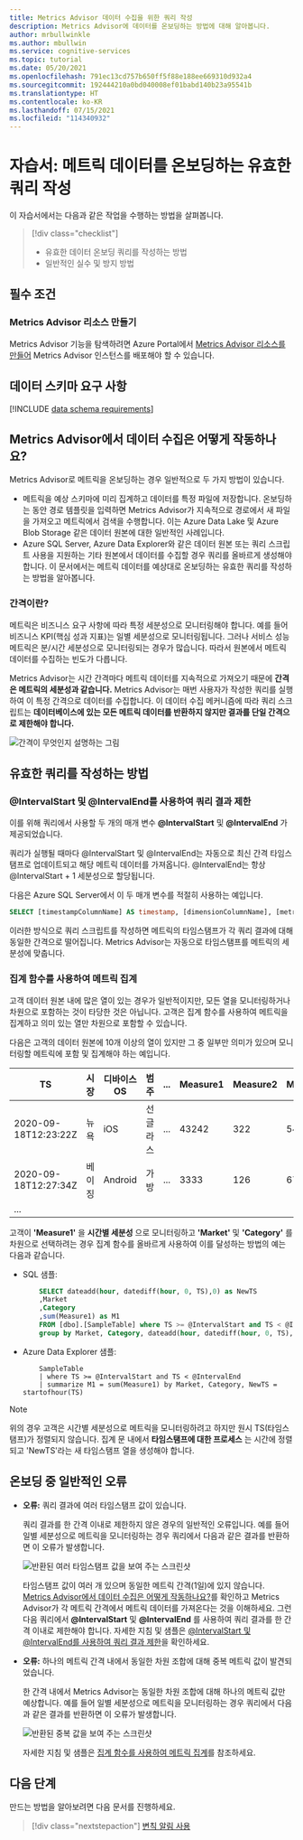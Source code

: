 ```yaml
---
title: Metrics Advisor 데이터 수집을 위한 쿼리 작성
description: Metrics Advisor에 데이터를 온보딩하는 방법에 대해 알아봅니다.
author: mrbullwinkle
ms.author: mbullwin
ms.service: cognitive-services
ms.topic: tutorial
ms.date: 05/20/2021
ms.openlocfilehash: 791ec13cd757b650ff5f88e188ee669310d932a4
ms.sourcegitcommit: 192444210a0bd040008ef01babd140b23a95541b
ms.translationtype: HT
ms.contentlocale: ko-KR
ms.lasthandoff: 07/15/2021
ms.locfileid: "114340932"
---
```

<!--
Remove all the comments in this template before you sign-off or merge to the 
main branch.
-->

<!--
This template provides the basic structure of a tutorial article.
See the [tutorial guidance](contribute-how-to-mvc-tutorial.md) in the contributor guide.

To provide feedback on this template contact 
[the templates workgroup](mailto:templateswg@microsoft.com).
-->

<!-- 1. H1 
Required. Start with "Tutorial: ". Make the first word following "Tutorial: " a 
verb.
-->

# <a name="tutorial-write-a-valid-query-to-onboard-metrics-data"></a>자습서: 메트릭 데이터를 온보딩하는 유효한 쿼리 작성

<!-- 2. Introductory paragraph 
Required. Lead with a light intro that describes, in customer-friendly language, 
what the customer will learn, or do, or accomplish. Answer the fundamental “why 
would I want to do this?” question. Keep it short.
-->


<!-- 3. Tutorial outline 
Required. Use the format provided in the list below.
-->

이 자습서에서는 다음과 같은 작업을 수행하는 방법을 살펴봅니다.

> [!div class="checklist"]
> * 유효한 데이터 온보딩 쿼리를 작성하는 방법
> * 일반적인 실수 및 방지 방법

<!-- 4. Prerequisites 
Required. First prerequisite is a link to a free trial account if one exists. If there 
are no prerequisites, state that no prerequisites are needed for this tutorial.
-->

## <a name="prerequisites"></a>필수 조건

### <a name="create-a-metrics-advisor-resource"></a>Metrics Advisor 리소스 만들기

Metrics Advisor 기능을 탐색하려면 Azure Portal에서 <a href="https://go.microsoft.com/fwlink/?linkid=2142156"  title="Create a Metrics Advisor resource"  target="_blank">Metrics Advisor 리소스를 만들어</a> Metrics Advisor 인스턴스를 배포해야 할 수 있습니다.

<!-- 5. H2s
Required. Give each H2 a heading that sets expectations for the content that follows. 
Follow the H2 headings with a sentence about how the section contributes to the whole.
-->

## <a name="data-schema-requirements"></a>데이터 스키마 요구 사항
<!-- Introduction paragraph -->

[!INCLUDE [data schema requirements](../includes/data-schema-requirements.md)]


## <a name="span-idingestion-workhow-does-data-ingestion-work-in-metrics-advisorspan"></a><span id="ingestion-work">Metrics Advisor에서 데이터 수집은 어떻게 작동하나요?</span>

Metrics Advisor로 메트릭을 온보딩하는 경우 일반적으로 두 가지 방법이 있습니다.
<!-- Introduction paragraph -->
- 메트릭을 예상 스키마에 미리 집계하고 데이터를 특정 파일에 저장합니다. 온보딩하는 동안 경로 템플릿을 입력하면 Metrics Advisor가 지속적으로 경로에서 새 파일을 가져오고 메트릭에서 검색을 수행합니다. 이는 Azure Data Lake 및 Azure Blob Storage 같은 데이터 원본에 대한 일반적인 사례입니다.
- Azure SQL Server, Azure Data Explorer와 같은 데이터 원본 또는 쿼리 스크립트 사용을 지원하는 기타 원본에서 데이터를 수집할 경우 쿼리를 올바르게 생성해야 합니다. 이 문서에서는 메트릭 데이터를 예상대로 온보딩하는 유효한 쿼리를 작성하는 방법을 알아봅니다. 


### <a name="what-is-an-interval"></a>간격이란?

메트릭은 비즈니스 요구 사항에 따라 특정 세분성으로 모니터링해야 합니다. 예를 들어 비즈니스 KPI(핵심 성과 지표)는 일별 세분성으로 모니터링됩니다. 그러나 서비스 성능 메트릭은 분/시간 세분성으로 모니터링되는 경우가 많습니다. 따라서 원본에서 메트릭 데이터를 수집하는 빈도가 다릅니다. 

Metrics Advisor는 시간 간격마다 메트릭 데이터를 지속적으로 가져오기 때문에 **간격은 메트릭의 세분성과 같습니다.** Metrics Advisor는 매번 사용자가 작성한 쿼리를 실행하여 이 특정 간격으로 데이터를 수집합니다. 이 데이터 수집 메커니즘에 따라 쿼리 스크립트는 **데이터베이스에 있는 모든 메트릭 데이터를 반환하지 않지만 결과를 단일 간격으로 제한해야 합니다.**

![간격이 무엇인지 설명하는 그림](../media/tutorial/what-is-interval.png)

## <a name="how-to-write-a-valid-query"></a>유효한 쿼리를 작성하는 방법
<!-- Introduction paragraph -->
### <a name="span-iduse-parameters-use-intervalstart-and-intervalend-to-limit-query-resultsspan"></a><span id="use-parameters"> @IntervalStart 및 @IntervalEnd를 사용하여 쿼리 결과 제한</span>

 이를 위해 쿼리에서 사용할 두 개의 매개 변수 **@IntervalStart** 및 **@IntervalEnd** 가 제공되었습니다. 

쿼리가 실행될 때마다 @IntervalStart 및 @IntervalEnd는 자동으로 최신 간격 타임스탬프로 업데이트되고 해당 메트릭 데이터를 가져옵니다. @IntervalEnd는 항상 @IntervalStart + 1 세분성으로 할당됩니다. 

다음은 Azure SQL Server에서 이 두 매개 변수를 적절히 사용하는 예입니다. 

```SQL
SELECT [timestampColumnName] AS timestamp, [dimensionColumnName], [metricColumnName] FROM [sampleTable] WHERE [timestampColumnName] >= @IntervalStart and [timestampColumnName] < @IntervalEnd;
```

이러한 방식으로 쿼리 스크립트를 작성하면 메트릭의 타임스탬프가 각 쿼리 결과에 대해 동일한 간격으로 떨어집니다. Metrics Advisor는 자동으로 타임스탬프를 메트릭의 세분성에 맞춥니다. 

### <a name="span-iduse-aggregation-use-aggregation-functions-to-aggregate-metricsspan"></a><span id="use-aggregation"> 집계 함수를 사용하여 메트릭 집계</span>

고객 데이터 원본 내에 많은 열이 있는 경우가 일반적이지만, 모든 열을 모니터링하거나 차원으로 포함하는 것이 타당한 것은 아닙니다. 고객은 집계 함수를 사용하여 메트릭을 집계하고 의미 있는 열만 차원으로 포함할 수 있습니다.

다음은 고객의 데이터 원본에 10개 이상의 열이 있지만 그 중 일부만 의미가 있으며 모니터링할 메트릭에 포함 및 집계해야 하는 예입니다. 

| TS | 시장 | 디바이스 OS | 범주 | ... | Measure1 | Measure2 | Measure3 |
| ----------|--------|-----------|----------|-----|----------|----------|----------|
| 2020-09-18T12:23:22Z | 뉴욕 | iOS | 선글라스 | ...| 43242 | 322 | 54546|
| 2020-09-18T12:27:34Z | 베이징 | Android | 가방 | ...| 3333 | 126 | 67677 |
| ...

고객이 **'Measure1'** 을 **시간별 세분성** 으로 모니터링하고 **'Market'** 및 **'Category'** 를 차원으로 선택하려는 경우 집계 함수를 올바르게 사용하여 이를 달성하는 방법의 예는 다음과 같습니다. 

- SQL 샘플:  

    ```sql
        SELECT dateadd(hour, datediff(hour, 0, TS),0) as NewTS
        ,Market
        ,Category
        ,sum(Measure1) as M1
        FROM [dbo].[SampleTable] where TS >= @IntervalStart and TS < @IntervalEnd
        group by Market, Category, dateadd(hour, datediff(hour, 0, TS),0)
    ```
- Azure Data Explorer 샘플:

    ```kusto
        SampleTable
        | where TS >= @IntervalStart and TS < @IntervalEnd
        | summarize M1 = sum(Measure1) by Market, Category, NewTS = startofhour(TS)
    ```    

> [!Note]
> 위의 경우 고객은 시간별 세분성으로 메트릭을 모니터링하려고 하지만 원시 TS(타임스탬프)가 정렬되지 않습니다. 집계 문 내에서 **타임스탬프에 대한 프로세스** 는 시간에 정렬되고 'NewTS'라는 새 타임스탬프 열을 생성해야 합니다. 


## <a name="common-errors-during-onboarding"></a>온보딩 중 일반적인 오류

- **오류:** 쿼리 결과에 여러 타임스탬프 값이 있습니다.

    쿼리 결과를 한 간격 이내로 제한하지 않은 경우의 일반적인 오류입니다. 예를 들어 일별 세분성으로 메트릭을 모니터링하는 경우 쿼리에서 다음과 같은 결과를 반환하면 이 오류가 발생합니다. 

    ![반환된 여러 타임스탬프 값을 보여 주는 스크린샷](../media/tutorial/multiple-timestamps.png)
    
    타임스탬프 값이 여러 개 있으며 동일한 메트릭 간격(1일)에 있지 않습니다. [Metrics Advisor에서 데이터 수집은 어떻게 작동하나요?](#ingestion-work)를 확인하고 Metrics Advisor가 각 메트릭 간격에서 메트릭 데이터를 가져온다는 것을 이해하세요. 그런 다음 쿼리에서 **@IntervalStart** 및 **@IntervalEnd** 를 사용하여 쿼리 결과를 한 간격 이내로 제한해야 합니다. 자세한 지침 및 샘플은 [@IntervalStart 및 @IntervalEnd를 사용하여 쿼리 결과 제한](#use-parameters)을 확인하세요. 


- **오류:** 하나의 메트릭 간격 내에서 동일한 차원 조합에 대해 중복 메트릭 값이 발견되었습니다.
    
    한 간격 내에서 Metrics Advisor는 동일한 차원 조합에 대해 하나의 메트릭 값만 예상합니다. 예를 들어 일별 세분성으로 메트릭을 모니터링하는 경우 쿼리에서 다음과 같은 결과를 반환하면 이 오류가 발생합니다.

    ![반환된 중복 값을 보여 주는 스크린샷](../media/tutorial/duplicate-values.png)

    자세한 지침 및 샘플은 [집계 함수를 사용하여 메트릭 집계](#use-aggregation)를 참조하세요. 

<!-- 7. Next steps
Required: A single link in the blue box format. Point to the next logical tutorial 
in a series, or, if there are no other tutorials, to some other cool thing the 
customer can do. 
-->

## <a name="next-steps"></a>다음 단계

만드는 방법을 알아보려면 다음 문서를 진행하세요.
> [!div class="nextstepaction"]
> [변칙 알림 사용](enable-anomaly-notification.md)

<!--
Remove all the comments in this template before you sign-off or merge to the 
main branch.

